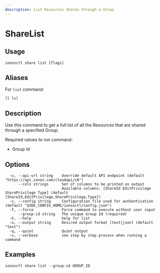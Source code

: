 ```yaml
---
description: List Resources Shares through a Group
---
```


# ShareList

## Usage

```text
ionosctl share list [flags]
```

## Aliases

For `list` command:

```text
[l ls]
```

## Description

Use this command to get a full list of all the Resources that are shared through a specified Group.

Required values to run command:

* Group Id

## Options

```text
  -u, --api-url string    Override default API endpoint (default "https://api.ionos.com/cloudapi/v6")
      --cols strings      Set of columns to be printed on output 
                          Available columns: [ShareId EditPrivilege SharePrivilege Type] (default [ShareId,EditPrivilege,SharePrivilege,Type])
  -c, --config string     Configuration file used for authentication (default "$XDG_CONFIG_HOME/ionosctl/config.json")
  -f, --force             Force command to execute without user input
      --group-id string   The unique Group Id (required)
  -h, --help              help for list
  -o, --output string     Desired output format [text|json] (default "text")
  -q, --quiet             Quiet output
  -v, --verbose           see step by step process when running a command
```

## Examples

```text
ionosctl share list --group-id GROUP_ID
```

